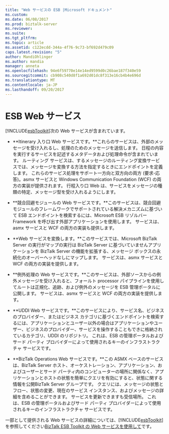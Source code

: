 ```yaml
---
title: "Web サービスの ESB |Microsoft ドキュメント"
ms.custom: 
ms.date: 06/08/2017
ms.prod: biztalk-server
ms.reviewer: 
ms.suite: 
ms.tgt_pltfrm: 
ms.topic: article
ms.assetid: c122ecdd-344a-4f76-9c73-bf692d479c09
caps.latest.revision: "5"
author: MandiOhlinger
ms.author: mandia
manager: anneta
ms.openlocfilehash: 94e6f59770e14e14ed9599d0c26bae187f340e59
ms.sourcegitcommit: cb908c540d8f1a692d01dc8f313e16cb4b4e696d
ms.translationtype: MT
ms.contentlocale: ja-JP
ms.lasthandoff: 09/20/2017
---
```

# <a name="esb-web-services"></a>ESB Web サービス
[!INCLUDE[esbToolkit](../includes/esbtoolkit-md.md)]次の Web サービスが含まれています。  
  
-   **Itinerary 入り口 Web サービスです。**これらのサービスは、外部のメッセージを受け入れるし、処理のためのメッセージを送信します。 日程の内容を実行するサービスを記述するメタデータおよび処理命令が含まれています。 ルーティング サービスは、するメッセージのルーティング変換サービスでは、メッセージを変換する方法を指定するときにエンドポイントを定義します。 これらのサービス処理をサポート一方向と双方向の両方 (要求-応答)。asmx サービスと Windows Communication Foundation (WCF) の両方の実装が提供されます。 行程入り口 Web は、サービスをメッセージの種類の特定、メッセージ型を受け入れるようにします。  
  
-   **競合回避モジュールの Web サービスです。**このサービスは、競合回避モジュールのフレームワークでサポートされている解決メカニズムに基づいて ESB エンドポイントを検索するには、Microsoft ESB リゾルバー Framework を呼び出す外部アプリケーションを使用します。 サービスは、asmx サービスと WCF の両方の実装も提供します。  
  
-   **Web サービスを変換します。**このサービスでは、Microsoft BizTalk Server の実行がマップの実行は BizTalk Server に基づいていませんアプリケーションを BizTalk Server の機能を拡張する、メッセージ ボックスの永続化のオーバーヘッドなしにマップします。 サービスは、asmx サービスと WCF の両方の実装を提供します。  
  
-   **例外処理の Web サービスです。**このサービスは、外部ソースからの例外メッセージを受け入れると、フォールト processor パイプラインを使用してルートは正規化、追跡、および例外のメッセージを ESB 管理ポータルに公開します。 サービスは、asmx サービスと WCF の両方の実装を提供します。  
  
-   **UDDI Web サービスです。**このサービスにより、サービス名、ビジネスのプロバイダー、またはビジネス カテゴリに基づくエンドポイントを検索するには、アプリケーションとユーザー以外の場合はアプリケーションやユーザー、ビジネスのプロバイダー、サービスを操作することもできに格納されているカテゴリ、UDDI のリポジトリ。 これは、ESB の管理ポータルおよびサード パーティ プロバイダーによって使用されるキーのインフラストラクチャ サービスです。  
  
-   **BizTalk Operations Web サービスです。**この ASMX ベースのサービスは、BizTalk Server ホスト、オーケストレーション、アプリケーション、およびユーザーとサード パーティ内のコンピューターの場所に関係なく、アプリケーションとホストの状態を簡単にクエリを有効にすると、状態に関する情報を公開BizTalk Server グループです。 クエリには、メッセージの状態とフロー、状態の変更、現在のサービス インスタンス、およびメッセージの詳細を含めることができます。 サービスを更新できますも受信場所。 これは、ESB の管理ポータルおよびサード パーティ プロバイダーによって使用されるキーのインフラストラクチャ サービスです。  
  
 一部として提供される Web サービスの詳細については、[!INCLUDE[esbToolkit](../includes/esbtoolkit-md.md)]を参照してください[BizTalk ESB Toolkit の Web サービスを使用して](../esb-toolkit/using-the-biztalk-esb-toolkit-web-services.md)です。